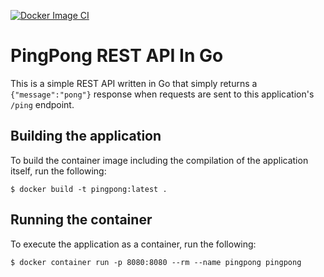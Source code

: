 [![Docker Image CI](https://github.com/daynesh/pingpong.go/actions/workflows/docker-image.yml/badge.svg)](https://github.com/daynesh/pingpong.go/actions/workflows/docker-image.yml)

# PingPong REST API In Go
This is a simple REST API written in Go that simply returns a `{"message":"pong"}` response when requests are sent to this application's `/ping` endpoint.

## Building the application
To build the container image including the compilation of the application itself, run the following:
```
$ docker build -t pingpong:latest .
```

## Running the container
To execute the application as a container, run the following:
```
$ docker container run -p 8080:8080 --rm --name pingpong pingpong
```
